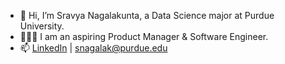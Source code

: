 

<!--
**snagalak/snagalak** is a ✨ _special_ ✨ repository because its `README.md` (this file) appears on your GitHub profile.

Here are some ideas to get you started:

- 🔭 I’m currently working on ...
- 🌱 I’m currently learning ...
- 👯 I’m looking to collaborate on ...
- 🤔 I’m looking for help with ...
- 💬 Ask me about ...
- 📫 How to reach me: ...
- 😄 Pronouns: ...
- ⚡ Fun fact: ...
-->

- 👋 Hi, I’m Sravya Nagalakunta, a Data Science major at Purdue University.
- 👩🏻‍💻 I am an aspiring Product Manager & Software Engineer.
- 📫 [LinkedIn](https://www.linkedin.com/in/sravyanagalakunta/) | [snagalak@purdue.edu](mailto:snagalak@purdue.edu)
